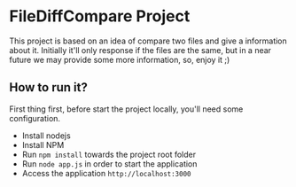 # FileDiffCompare Project

This project is based on an idea of compare two files and give
a information about it. Initially it'll only response if the files are the same, but
 in a near future we may provide some more information, so, enjoy it ;)

## How to run it?

First thing first, before start the project locally, you'll need some configuration.

- Install nodejs
- Install NPM
- Run ``npm install`` towards the project root folder
- Run ``node app.js`` in order to start the application
- Access the application ``http://localhost:3000``